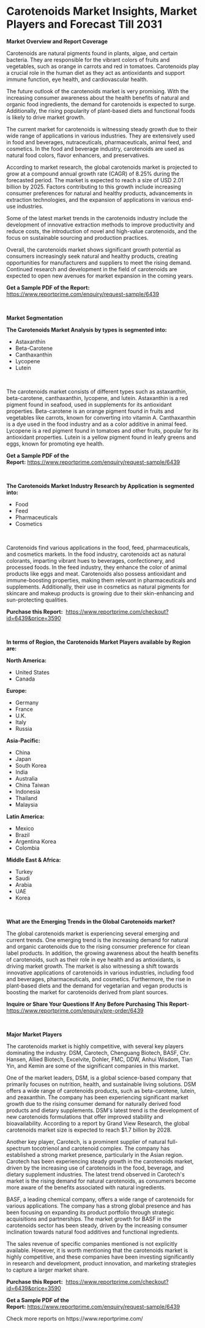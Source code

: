 <p><h1>Carotenoids Market Insights, Market Players and Forecast Till 2031</h1></p><p><strong>Market Overview and Report Coverage</strong></p>
<p><p>Carotenoids are natural pigments found in plants, algae, and certain bacteria. They are responsible for the vibrant colors of fruits and vegetables, such as orange in carrots and red in tomatoes. Carotenoids play a crucial role in the human diet as they act as antioxidants and support immune function, eye health, and cardiovascular health.</p><p>The future outlook of the carotenoids market is very promising. With the increasing consumer awareness about the health benefits of natural and organic food ingredients, the demand for carotenoids is expected to surge. Additionally, the rising popularity of plant-based diets and functional foods is likely to drive market growth.</p><p>The current market for carotenoids is witnessing steady growth due to their wide range of applications in various industries. They are extensively used in food and beverages, nutraceuticals, pharmaceuticals, animal feed, and cosmetics. In the food and beverage industry, carotenoids are used as natural food colors, flavor enhancers, and preservatives.</p><p>According to market research, the global carotenoids market is projected to grow at a compound annual growth rate (CAGR) of 8.25% during the forecasted period. The market is expected to reach a size of USD 2.01 billion by 2025. Factors contributing to this growth include increasing consumer preferences for natural and healthy products, advancements in extraction technologies, and the expansion of applications in various end-use industries.</p><p>Some of the latest market trends in the carotenoids industry include the development of innovative extraction methods to improve productivity and reduce costs, the introduction of novel and high-value carotenoids, and the focus on sustainable sourcing and production practices.</p><p>Overall, the carotenoids market shows significant growth potential as consumers increasingly seek natural and healthy products, creating opportunities for manufacturers and suppliers to meet the rising demand. Continued research and development in the field of carotenoids are expected to open new avenues for market expansion in the coming years.</p></p>
<p><strong>Get a Sample PDF of the Report:</strong> <a href="https://www.reportprime.com/enquiry/request-sample/6439">https://www.reportprime.com/enquiry/request-sample/6439</a></p>
<p>&nbsp;</p>
<p><strong>Market Segmentation</strong></p>
<p><strong>The Carotenoids Market Analysis by types is segmented into:</strong></p>
<p><ul><li>Astaxanthin</li><li>Beta-Carotene</li><li>Canthaxanthin</li><li>Lycopene</li><li>Lutein</li></ul></p>
<p>&nbsp;</p>
<p><p>The carotenoids market consists of different types such as astaxanthin, beta-carotene, canthaxanthin, lycopene, and lutein. Astaxanthin is a red pigment found in seafood, used in supplements for its antioxidant properties. Beta-carotene is an orange pigment found in fruits and vegetables like carrots, known for converting into vitamin A. Canthaxanthin is a dye used in the food industry and as a color additive in animal feed. Lycopene is a red pigment found in tomatoes and other fruits, popular for its antioxidant properties. Lutein is a yellow pigment found in leafy greens and eggs, known for promoting eye health.</p></p>
<p><strong>Get a Sample PDF of the Report:</strong>&nbsp;<a href="https://www.reportprime.com/enquiry/request-sample/6439">https://www.reportprime.com/enquiry/request-sample/6439</a></p>
<p>&nbsp;</p>
<p><strong>The Carotenoids Market Industry Research by Application is segmented into:</strong></p>
<p><ul><li>Food</li><li>Feed</li><li>Pharmaceuticals</li><li>Cosmetics</li></ul></p>
<p>&nbsp;</p>
<p><p>Carotenoids find various applications in the food, feed, pharmaceuticals, and cosmetics markets. In the food industry, carotenoids act as natural colorants, imparting vibrant hues to beverages, confectionery, and processed foods. In the feed industry, they enhance the color of animal products like eggs and meat. Carotenoids also possess antioxidant and immune-boosting properties, making them relevant in pharmaceuticals and supplements. Additionally, their use in cosmetics as natural pigments for skincare and makeup products is growing due to their skin-enhancing and sun-protecting qualities.</p></p>
<p><strong>Purchase this Report:</strong>&nbsp; <a href="https://www.reportprime.com/checkout?id=6439&price=3590">https://www.reportprime.com/checkout?id=6439&price=3590</a></p>
<p>&nbsp;</p>
<p><strong>In terms of Region, the Carotenoids Market Players available by Region are:</strong></p>
<p>
    <p> <strong> North America: </strong>
        <ul>
            <li>United States</li>
            <li>Canada</li>
        </ul>
        </p> 
    <p> <strong> Europe: </strong>
        <ul>
            <li>Germany</li>
            <li>France</li>
            <li>U.K.</li>
            <li>Italy</li>
            <li>Russia</li>
        </ul>
        </p> 
    <p> <strong> Asia-Pacific: </strong>
        <ul>
            <li>China</li>
            <li>Japan</li>
            <li>South Korea</li>
            <li>India</li>
            <li>Australia</li>
            <li>China Taiwan</li>
            <li>Indonesia</li>
            <li>Thailand</li>
            <li>Malaysia</li>
        </ul>
        </p> 
    <p> <strong> Latin America: </strong>
        <ul>
            <li>Mexico</li>
            <li>Brazil</li>
            <li>Argentina Korea</li>
            <li>Colombia</li>
        </ul>
        </p> 
    <p> <strong> Middle East & Africa: </strong>
        <ul>
            <li>Turkey</li>
            <li>Saudi</li>
            <li>Arabia</li>
            <li>UAE</li>
            <li>Korea</li>
        </ul>
    </p>
    </p>
<p>&nbsp;</p>
<p><strong>What are the Emerging Trends in the Global Carotenoids market?</strong></p>
<p><p>The global carotenoids market is experiencing several emerging and current trends. One emerging trend is the increasing demand for natural and organic carotenoids due to the rising consumer preference for clean label products. In addition, the growing awareness about the health benefits of carotenoids, such as their role in eye health and as antioxidants, is driving market growth. The market is also witnessing a shift towards innovative applications of carotenoids in various industries, including food and beverages, pharmaceuticals, and cosmetics. Furthermore, the rise in plant-based diets and the demand for vegetarian and vegan products is boosting the market for carotenoids derived from plant sources.</p></p>
<p><strong>Inquire or Share Your Questions If Any Before Purchasing This Report</strong>- <a href="https://www.reportprime.com/enquiry/pre-order/6439">https://www.reportprime.com/enquiry/pre-order/6439</a></p>
<p>&nbsp;</p>
<p><strong>Major Market Players</strong></p>
<p><p>The carotenoids market is highly competitive, with several key players dominating the industry. DSM, Carotech, Chenguang Biotech, BASF, Chr. Hansen, Allied Biotech, Excelvite, Dohler, FMC, DDW, Anhui Wisdom, Tian Yin, and Kemin are some of the significant companies in this market. </p><p>One of the market leaders, DSM, is a global science-based company that primarily focuses on nutrition, health, and sustainable living solutions. DSM offers a wide range of carotenoids products, such as beta-carotene, lutein, and zeaxanthin. The company has been experiencing significant market growth due to the rising consumer demand for naturally derived food products and dietary supplements. DSM's latest trend is the development of new carotenoids formulations that offer improved stability and bioavailability. According to a report by Grand View Research, the global carotenoids market size is expected to reach $1.7 billion by 2028.</p><p>Another key player, Carotech, is a prominent supplier of natural full-spectrum tocotrienol and carotenoid complex. The company has established a strong market presence, particularly in the Asian region. Carotech has been experiencing steady growth in the carotenoids market, driven by the increasing use of carotenoids in the food, beverage, and dietary supplement industries. The latest trend observed in Carotech's market is the rising demand for natural carotenoids, as consumers become more aware of the benefits associated with natural ingredients.</p><p>BASF, a leading chemical company, offers a wide range of carotenoids for various applications. The company has a strong global presence and has been focusing on expanding its product portfolio through strategic acquisitions and partnerships. The market growth for BASF in the carotenoids sector has been steady, driven by the increasing consumer inclination towards natural food additives and functional ingredients.</p><p>The sales revenue of specific companies mentioned is not explicitly available. However, it is worth mentioning that the carotenoids market is highly competitive, and these companies have been investing significantly in research and development, product innovation, and marketing strategies to capture a larger market share.</p></p>
<p><strong>Purchase this Report:</strong>&nbsp;&nbsp;<a href="https://www.reportprime.com/checkout?id=6439&price=3590">https://www.reportprime.com/checkout?id=6439&price=3590</a></p>
<p></p>
<p><strong>Get a Sample PDF of the Report:</strong>&nbsp;<a href="https://www.reportprime.com/enquiry/request-sample/6439">https://www.reportprime.com/enquiry/request-sample/6439</a></p>
<p>Check more reports on https://www.reportprime.com/</p>